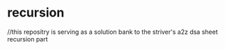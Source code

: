 # recursion
//this repositry is serving as a solution bank to the striver's a2z dsa sheet recursion part
